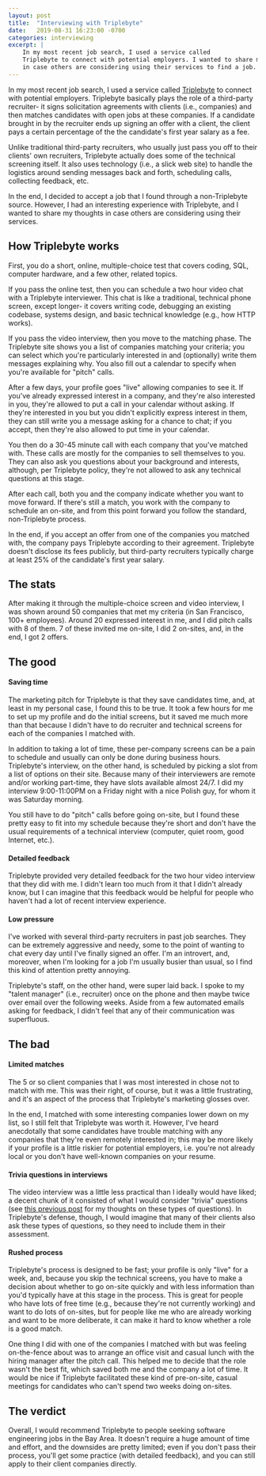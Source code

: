 ```yaml
---
layout: post
title:  "Interviewing with Triplebyte"
date:   2019-08-31 16:23:00 -0700
categories: interviewing
excerpt: |
    In my most recent job search, I used a service called
    Triplebyte to connect with potential employers. I wanted to share my thoughts
    in case others are considering using their services to find a job.
---
```


In my most recent job search, I used a service called
[Triplebyte](https://triplebyte.com/) to connect with potential employers.
Triplebyte basically plays the role of a third-party recruiter- it signs
solicitation agreements with clients (i.e., companies) and then matches
candidates with open jobs at these companies. If a candidate brought in by the
recruiter ends up signing an offer with a client, the client pays a certain
percentage of the the candidate's first year salary as a fee.

Unlike traditional third-party recruiters, who usually just pass you off
to their clients' own recruiters, Triplebyte actually does some of the
technical screening itself. It also uses technology (i.e., a slick web site)
to handle the logistics around sending messages back and forth,
scheduling calls, collecting feedback, etc.

In the end, I decided to accept a job that I found through a non-Triplebyte
source. However, I had an interesting experience with Triplebyte, and
I wanted to share my thoughts in case others are considering using their
services.

## How Triplebyte works

First, you do a short, online, multiple-choice test that covers coding, SQL,
computer hardware, and a few other, related topics.

If you pass the online test, then you can schedule a two hour video chat with a
Triplebyte interviewer. This chat is like a traditional, technical phone screen,
except longer- it covers writing code, debugging an existing codebase, systems
design, and basic technical knowledge (e.g., how HTTP works).

If you pass the video interview, then you move to the matching phase. The
Triplebyte site shows you a list of companies matching your criteria; you can
select which you're particularly interested in and (optionally) write them
messages explaining why. You also fill out a calendar to specify when you're
available for "pitch" calls.

After a few days, your profile goes "live" allowing companies to see it. If
you've already expressed interest in a company, and they're also interested
in you, they're allowed to put a call in your calendar without asking. If they're
interested in you but you didn't explicitly express interest in them, they can
still write you a message asking for a chance to chat; if you accept,
then they're also allowed to put time in your calendar.

You then do a 30-45 minute call with each company that you've matched with.
These calls are mostly for the companies to sell themselves to you. They can
also ask you questions about your background and interests, although, per
Triplebyte policy, they're not allowed to ask any technical questions at this
stage.

After each call, both you and the company indicate whether you want to move
forward. If there's still a match, you work with the company to schedule
an on-site, and from this point forward you follow the standard, non-Triplebyte
process.

In the end, if you accept an offer from one of the companies you matched
with, the company pays Triplebyte according to their agreement. Triplebyte
doesn't disclose its fees publicly, but third-party recruiters typically
charge at least 25% of the candidate's first year salary.

## The stats

After making it through the multiple-choice screen and video interview, I was shown
around 50 companies that met my criteria (in San Francisco, 100+ employees).
Around 20 expressed interest in me, and I did pitch calls with 8 of them. 7 of
these invited me on-site, I did 2 on-sites, and, in the end, I got 2 offers.

## The good

#### Saving time

The marketing pitch for Triplebyte is that they save candidates time, and, at least
in my personal case, I found this to be true. It took a few hours for me
to set up my profile and do the initial screens, but it saved me much more
than that because I didn't have to do recruiter and technical screens for
each of the companies I matched with.

In addition to taking a lot of time, these per-company screens can be a pain to
schedule and usually can only be done during business hours. Triplebyte's interview,
on the other hand, is scheduled by picking a slot from a list of options
on their site. Because many of their interviewers are remote and/or working part-time,
they have slots available almost 24/7. I did my interview 9:00-11:00PM on a Friday night
with a nice Polish guy, for whom it was Saturday morning.

You still have to do "pitch" calls before going on-site, but I found these
pretty easy to fit into my schedule because they're short and don't have the usual
requirements of a technical interview (computer, quiet room, good Internet, etc.).

#### Detailed feedback

Triplebyte provided very detailed feedback for the two hour video
interview that they did with me. I didn't learn too much from it that
I didn't already know, but I can imagine that this feedback would be helpful
for people who haven't had a lot of recent interview experience.

#### Low pressure

I've worked with several third-party recruiters in past job searches. They can be
extremely aggressive and needy, some to the point of wanting to chat every day
until I've finally signed an offer. I'm an introvert, and, moreover, when I'm
looking for a job I'm usually busier than usual, so I find this kind of
attention pretty annoying.

Triplebyte's staff, on the other hand, were super laid back. I spoke to my "talent
manager" (i.e., recruiter) once on the phone and then maybe twice over
email over the following weeks. Aside from a few automated emails asking for
feedback, I didn't feel that any of their communication was superfluous.

## The bad

#### Limited matches

The 5 or so client companies that I was most interested in chose not to match
with me. This was their right, of course, but it was a little frustrating, and
it's an aspect of the process that Triplebyte's marketing glosses over.

In the end, I matched with some interesting companies lower down on my list, so I
still felt that Triplebyte was worth it. However, I've heard anecdotally that some
candidates have trouble matching with any companies that they're even remotely
interested in; this may be more likely if your profile is a little riskier for
potential employers, i.e. you're not already local or you don't have well-known companies
on your resume.

#### Trivia questions in interviews

The video interview was a little less practical than I ideally would have liked;
a decent chunk of it consisted of what I would consider "trivia" questions
(see [this previous post](/blog/rules-for-better-interviews) for my thoughts on these
types of questions). In Triplebyte's defense, though, I would imagine that many
of their clients also ask these types of questions, so they need to include them
in their assessment.

#### Rushed process

Triplebyte's process is designed to be fast; your profile is only "live" for a week,
and, because you skip the technical screens, you have to make a decision about whether
to go on-site quickly and with less information than you'd typically have at this stage in the
process. This is great for people who have lots of free time (e.g., because they're not currently
working) and want to do lots of on-sites, but for people like me who are already working
and want to be more deliberate, it can make it hard to know whether a role is a good match.

One thing I did with one of the companies I matched with but was feeling on-the-fence about was to
arrange an office visit and casual lunch with the hiring manager after the pitch call. This helped
me to decide that the role wasn't the best fit, which saved both me and the company a lot of time.
It would be nice if Triplebyte facilitated these kind of pre-on-site, casual meetings for
candidates who can't spend two weeks doing on-sites.

## The verdict

Overall, I would recommend Triplebyte to people seeking software engineering jobs
in the Bay Area. It doesn't require a huge amount of time and effort, and the downsides
are pretty limited; even if you don't pass their process, you'll get some practice (with detailed
feedback), and you can still apply to their client companies directly.